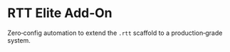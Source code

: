 # RTT Elite Add‑On
Zero‑config automation to extend the `.rtt` scaffold to a production‑grade system.
